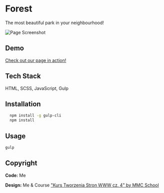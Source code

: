 # Forest

The most beautiful park in your neighbourhood!

![Page Screenshot](./github/hero.png)

## Demo

[Check out our page in action!](https://marcing20067.github.io/forest)

## Tech Stack

HTML, SCSS, JavaScript, Gulp

## Installation

```bash
  npm install -g gulp-cli
  npm install
```

## Usage

```bash
gulp
```

## Copyright

**Code:** Me

**Design:** Me & Course ["Kurs Tworzenia Stron WWW cz. 4" by MMC School](https://mmcschool.teachable.com/p/kurs-tworzenia-stron-www-cz-4)
